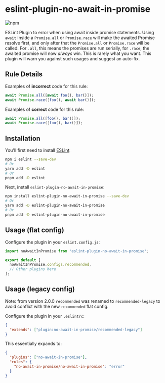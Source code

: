 # eslint-plugin-no-await-in-promise

[![npm](https://img.shields.io/npm/v/eslint-plugin-no-await-in-promise)](https://www.npmjs.com/package/eslint-plugin-no-await-in-promise)

ESLint Plugin to error when using await inside promise statements. Using `await` inside a `Promise.all` or `Promise.race` will make the awaited Promise resolve first, and only after that the `Promise.all` or `Promise.race` will be called. For `.all`, this means the promises are run serially, for `.race`, the awaited promise will now _always_ win. This is rarely what you want. This plugin will warn you against such usages and suggest an auto-fix.

## Rule Details

Examples of **incorrect** code for this rule:

```js
await Promise.all([await foo(), bar()]);
await Promise.race([foo(), await bar()]);
```

Examples of **correct** code for this rule:

```js
await Promise.all([foo(), bar()]);
await Promise.race([foo(), bar()]);
```

## Installation

You'll first need to install [ESLint](https://eslint.org/):

```sh
npm i eslint --save-dev
# Or
yarn add -D eslint
# Or
pnpm add -D eslint
```

Next, install `eslint-plugin-no-await-in-promise`:

```sh
npm install eslint-plugin-no-await-in-promise --save-dev
# Or
yarn add -D eslint-plugin-no-await-in-promise
# Or
pnpm add -D eslint-plugin-no-await-in-promise
```

## Usage (flat config)

Configure the plugin in your `eslint.config.js`:

```js
import noAwaitInPromise from 'eslint-plugin-no-await-in-promise';

export default [
  noAwaitInPromise.configs.recommended,
  // Other plugins here
];
```

## Usage (legacy config)

Note: from version 2.0.0 `recommended` was renamed to `recommended-legacy` to avoid conflict with the new `recommended` flat config.

Configure the plugin in your `.eslintrc`:

```json
{
  "extends": ["plugin:no-await-in-promise/recommended-legacy"]
}
```

This essentially expands to:

```json
{
  "plugins": ["no-await-in-promise"],
  "rules": {
    "no-await-in-promise/no-await-in-promise": "error"
  }
}
```

